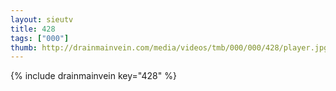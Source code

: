 ```yaml
--- 
layout: sieutv
title: 428
tags: ["000"]
thumb: http://drainmainvein.com/media/videos/tmb/000/000/428/player.jpg
---
```

{% include drainmainvein key="428" %} 
